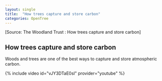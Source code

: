 ```yaml
---
layout: single
title:  "How trees capture and store carbon"
categories: OpenTree
---
```


[Source: The Woodland Trust : How trees capture and store carbon]

## How trees capture and store carbon
Woods and trees are one of the best ways to capture and store atmospheric carbon.

{% include video id="vJY3DTaE0sI" provider="youtube" %}